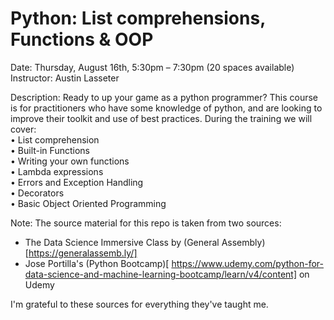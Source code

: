 #	Python: List comprehensions, Functions & OOP  

Date: Thursday, August 16th, 5:30pm – 7:30pm (20 spaces available)  
Instructor: Austin Lasseter  

Description: Ready to up your game as a python programmer? This course is for practitioners who have some knowledge of python, and are looking to improve their toolkit and use of best practices. During the training we will cover:  
•           List comprehension  
•           Built-in Functions  
•           Writing your own functions  
•           Lambda expressions  
•           Errors and Exception Handling  
•           Decorators  
•           Basic Object Oriented Programming  

Note: The source material for this repo is taken from two sources:
* The Data Science Immersive Class by (General Assembly)[https://generalassemb.ly/]
* Jose Portilla's (Python Bootcamp)[
https://www.udemy.com/python-for-data-science-and-machine-learning-bootcamp/learn/v4/content] on Udemy

I'm grateful to these sources for everything they've taught me.
